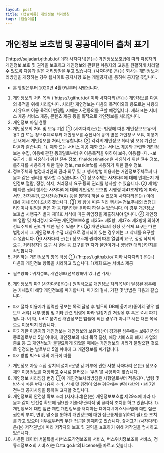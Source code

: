 ```yaml
---
layout: post
title: (캡슐이름) 개인정보 처리방침
tags: [캡슐이름]
---
```


# 개인정보 보호법 및 공공데이터 출처 표기
('https://sajadari.github.io/'이하 사자다리)은(는) 개인정보보호법에 따라 이용자의 개인정보 보호 및 권익을 보호하고 개인정보와 관련한 이용자의 고충을 원활하게 처리할 수 있도록 다음과 같은 처리방침을 두고 있습니다.
(사자다리) 은(는) 회사는 개인정보처리방침을 개정하는 경우 웹사이트 공지사항(또는 개별공지)을 통하여 공지할 것입니다.

* 본 방침은부터 2020년 4월 9일부터 시행됩니다.

1. 개인정보의 처리 목적
('https://.github.io/'이하 사자다리)은(는) 개인정보를 다음의 목적을 위해 처리합니다. 처리한 개인정보는 다음의 목적이외의 용도로는 사용되지 않으며 이용 목적이 변경될 시에는 사전동의를 구할 예정입니다.
재화 또는 서비스 제공
서비스 제공, 콘텐츠 제공 등을 목적으로 개인정보를 처리합니다.
2. 개인정보 파일 현황
3. 개인정보의 처리 및 보유 기간
① (사자다리)은(는) 법령에 따른 개인정보 보유·이용기간 또는 정보주체로부터 개인정보를 수집시에 동의 받은 개인정보 보유, 이용기간 내에서 개인정보를 처리, 보유합니다.
② 각각의 개인정보 처리 및 보유 기간은 다음과 같습니다.
1). 제화 또는 서비스 제공
제화 또는 서비스 제공와 관련한 개인정보는 수집, 이용에 관한 동의일로부터 위 이용목적을 위하여 보유, 이용됩니다.
-보유근거 : 를 사용하기 위한 필수 정보, finaldestination을 사용하기 위한 필수 정보, 롤하자를 사용하기 위한 필수 정보, maskinfo를 사용하기 위한 필수 정보
4. 정보주체와 법정대리인의 권리·의무 및 그 행사방법 이용자는 개인정보주체로써 다음과 같은 권리를 행사할 수 있습니다.
① 정보주체는 사자다리에 대해 언제든지 개인정보 열람, 정정, 삭제, 처리정지 요구 등의 권리를 행사할 수 있습니다. 
② 제1항에 따른 권리 행사는 사자다리에 대해 개인정보 보호법 시행령 제41조제1항에 따라, 서면, 전자우편, 모사전송(FAX) 등을 통하여 하실 수 있으며 사자다리은(는) 이에 대해 지체 없이 조치하겠습니다.
③ 제1항에 따른 권리 행사는 정보주체의 법정대리인이나 위임을 받은 자 등 대리인을 통하여 하실 수 있습니다. 이 경우 개인정보 보호법 시행규칙 별지 제11호 서식에 따른 위임장을 제출하셔야 합니다.
④ 개인정보 열람 및 처리정지 요구는 개인정보보호법 제35조 제5항, 제37조 제2항에 의하여 정보주체의 권리가 제한 될 수 있습니다.
⑤ 개인정보의 정정 및 삭제 요구는 다른 법령에서 그 개인정보가 수집 대상으로 명시되어 있는 경우에는 그 삭제를 요구할 수 없습니다.
⑥ 사자다리 은(는) 정보주체 권리에 따른 열람의 요구, 정정·삭제의 요구, 처리정지의 요구 시 열람 등 요구를 한 자가 본인이거나 정당한 대리인인지를 확인합니다.
5. 처리하는 개인정보의 항목 작성 
① ('https://.github.io/'이하 사자다리') 은(는) 다음의 개인정보 항목을 처리하고 있습니다.
1)제화 또는 서비스 제공
- 필수항목 : 위치정보, 개인정보(선택항목이 있다면 기재)
6. 개인정보의 파기(사자다리)은(는) 원칙적으로 개인정보 처리목적이 달성된 경우에는 지체없이 해당 개인정보를 파기합니다. 파기의 절차, 기한 및 방법은 다음과 같습니다.
- 파기절차
이용자가 입력한 정보는 목적 달성 후 별도의 DB에 옮겨져(종이의 경우 별도의 서류) 내부 방침 및 기타 관련 법령에 따라 일정기간 저장된 후 혹은 즉시 파기됩니다. 이 때, DB로 옮겨진 개인정보는 법률에 의한 경우가 아니고 서는 다른 목적으로 이용되지 않습니다.
- 파기기한
이용자의 개인정보는 개인정보의 보유기간이 경과된 경우에는 보유기간의 종료일로부터 5일 이내에, 개인정보의 처리 목적 달성, 해당 서비스의 폐지, 사업의 종료 등 그 개인정보가 불필요하게 되었을 때에는 개인정보의 처리가 불필요한 것으로 인정되는 날로부터 5일 이내에 그 개인정보를 파기합니다.
- 파기방법
빅스비내의 예규에 따름
7. 개인정보 자동 수집 장치의 설치•운영 및 거부에 관한 사항
사자다리 은(는) 정보주체의 이용정보를 저장하고 수시로 불러오는 ‘쿠키’를 사용하지 않습니다.
8. 개인정보 처리방침 변경
①이 개인정보처리방침은 시행일로부터 적용되며, 법령 및 방침에 따른 변경내용의 추가, 삭제 및 정정이 있는 경우에는 변경사항의 시행 7일 전부터 공지사항을 통하여 고지할 것입니다.
9. 개인정보의 안전성 확보 조치 (사자다리)은(는) 개인정보보호법 제29조에 따라 다음과 같이 안전성 확보에 필요한 기술적/관리적 및 물리적 조치를 하고 있습니다.
1). 개인정보에 대한 접근 제한
개인정보를 처리하는 데이터베이스시스템에 대한 접근권한의 부여, 변경, 말소를 통하여 개인정보에 대한 접근통제를 위하여 필요한 조치를 하고 있으며 외부로부터의 무단 접근을 통제하고 있습니다.
출처표기
(사자다리)은(는) 저작권법에 따라 저작자의 보호 및 권익을 보호하기 위해 저작권을 명시하고 있습니다.
1. 사용된 데이터 서울특별시(버스도착정보조회 서비스, 버스위치정보조회 서비스, 정류소정보조회 서비스)는 Data.go.kr의 License를 따르고 있습니다. 